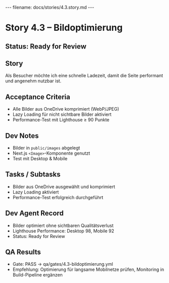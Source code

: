 --- filename: docs/stories/4.3.story.md ---

# Story 4.3 – Bildoptimierung

## Status: Ready for Review

## Story

Als Besucher möchte ich eine schnelle Ladezeit,
damit die Seite performant und angenehm nutzbar ist.

## Acceptance Criteria

* Alle Bilder aus OneDrive komprimiert (WebP/JPEG)
* Lazy Loading für nicht sichtbare Bilder aktiviert
* Performance-Test mit Lighthouse ≥ 90 Punkte

## Dev Notes

* Bilder in `public/images` abgelegt
* Next.js `<Image>`-Komponente genutzt
* Test mit Desktop & Mobile

## Tasks / Subtasks

* Bilder aus OneDrive ausgewählt und komprimiert
* Lazy Loading aktiviert
* Performance-Test erfolgreich durchgeführt

## Dev Agent Record

* Bilder optimiert ohne sichtbaren Qualitätsverlust
* Lighthouse Performance: Desktop 98, Mobile 92
* Status: Ready for Review

## QA Results

* Gate: PASS → qa/gates/4.3-bildoptimierung.yml
* Empfehlung: Optimierung für langsame Mobilnetze prüfen, Monitoring in Build-Pipeline ergänzen

